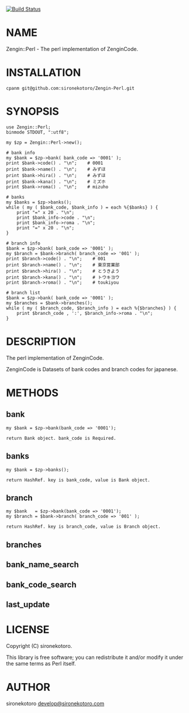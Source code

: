 [![Build Status](https://travis-ci.com/sironekotoro/Zengin-Perl.svg?branch=master)](https://travis-ci.com/sironekotoro/Zengin-Perl)
# NAME

Zengin::Perl - The perl implementation of ZenginCode.

# INSTALLATION

    cpanm git@github.com:sironekotoro/Zengin-Perl.git

# SYNOPSIS

    use Zengin::Perl;
    binmode STDOUT, ":utf8";

    my $zp = Zengin::Perl->new();

    # bank info
    my $bank = $zp->bank( bank_code => '0001' );
    print $bank->code() . "\n";    # 0001
    print $bank->name() . "\n";    # みずほ
    print $bank->hira() . "\n";    # みずほ
    print $bank->kana() . "\n";    # ミズホ
    print $bank->roma() . "\n";    # mizuho

    # banks
    my $banks = $zp->banks();
    while ( my ( $bank_code, $bank_info ) = each %{$banks} ) {
        print "=" x 20 . "\n";
        print $bank_info->code . "\n";
        print $bank_info->roma . "\n";
        print "=" x 20 . "\n";
    }

    # branch info
    $bank = $zp->bank( bank_code => '0001' );
    my $branch = $bank->branch( branch_code => '001' );
    print $branch->code() . "\n";    # 001
    print $branch->name() . "\n";    # 東京営業部
    print $branch->hira() . "\n";    # とうきよう
    print $branch->kana() . "\n";    # トウキヨウ
    print $branch->roma() . "\n";    # toukiyou

    # branch list
    $bank = $zp->bank( bank_code => '0001' );
    my $branches = $bank->branches();
    while ( my ( $branch_code, $branch_info ) = each %{$branches} ) {
        print $branch_code , ':', $branch_info->roma . "\n";
    }

# DESCRIPTION

The perl implementation of ZenginCode.

ZenginCode is Datasets of bank codes and branch codes for japanese.

# METHODS

## bank

    my $bank = $zp->bank(bank_code => '0001');

    return Bank object. bank_code is Required.

## banks

    my $bank = $zp->banks();

    return HashRef. key is bank_code, value is Bank object.

## branch

    my $bank   = $zp->bank(bank_code => '0001');
    my $branch = $bank->branch( branch_code => '001' );

    return HashRef. key is branch_code, value is Branch object.

## branches

## bank\_name\_search

## bank\_code\_search

## last\_update

# LICENSE

Copyright (C) sironekotoro.

This library is free software; you can redistribute it and/or modify
it under the same terms as Perl itself.

# AUTHOR

sironekotoro <develop@sironekotoro.com>
